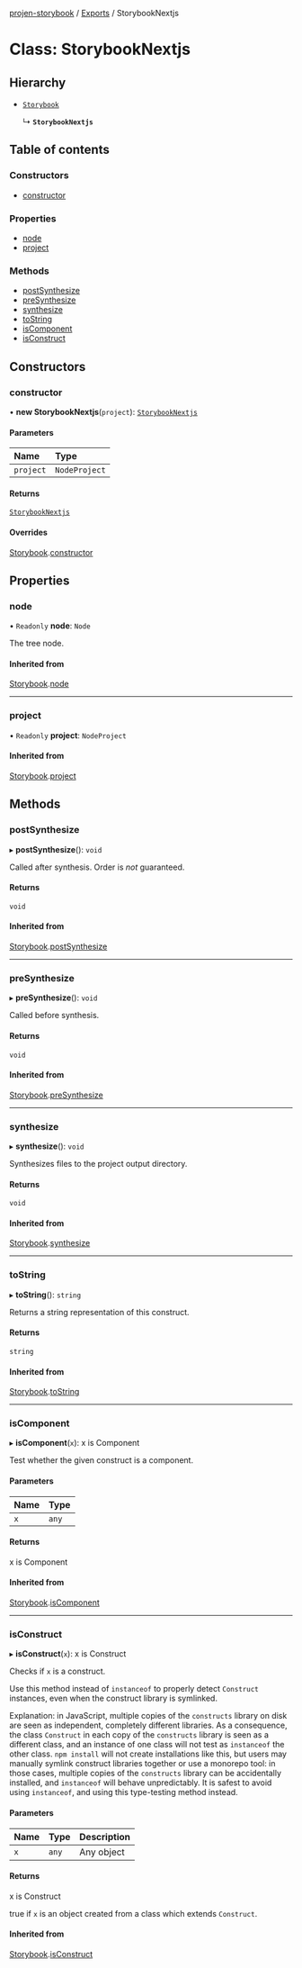 [projen-storybook](../README.md) / [Exports](../modules.md) / StorybookNextjs

# Class: StorybookNextjs

## Hierarchy

- [`Storybook`](Storybook.md)

  ↳ **`StorybookNextjs`**

## Table of contents

### Constructors

- [constructor](StorybookNextjs.md#constructor)

### Properties

- [node](StorybookNextjs.md#node)
- [project](StorybookNextjs.md#project)

### Methods

- [postSynthesize](StorybookNextjs.md#postsynthesize)
- [preSynthesize](StorybookNextjs.md#presynthesize)
- [synthesize](StorybookNextjs.md#synthesize)
- [toString](StorybookNextjs.md#tostring)
- [isComponent](StorybookNextjs.md#iscomponent)
- [isConstruct](StorybookNextjs.md#isconstruct)

## Constructors

### constructor

• **new StorybookNextjs**(`project`): [`StorybookNextjs`](StorybookNextjs.md)

#### Parameters

| Name | Type |
| :------ | :------ |
| `project` | `NodeProject` |

#### Returns

[`StorybookNextjs`](StorybookNextjs.md)

#### Overrides

[Storybook](Storybook.md).[constructor](Storybook.md#constructor)

## Properties

### node

• `Readonly` **node**: `Node`

The tree node.

#### Inherited from

[Storybook](Storybook.md).[node](Storybook.md#node)

___

### project

• `Readonly` **project**: `NodeProject`

#### Inherited from

[Storybook](Storybook.md).[project](Storybook.md#project)

## Methods

### postSynthesize

▸ **postSynthesize**(): `void`

Called after synthesis. Order is *not* guaranteed.

#### Returns

`void`

#### Inherited from

[Storybook](Storybook.md).[postSynthesize](Storybook.md#postsynthesize)

___

### preSynthesize

▸ **preSynthesize**(): `void`

Called before synthesis.

#### Returns

`void`

#### Inherited from

[Storybook](Storybook.md).[preSynthesize](Storybook.md#presynthesize)

___

### synthesize

▸ **synthesize**(): `void`

Synthesizes files to the project output directory.

#### Returns

`void`

#### Inherited from

[Storybook](Storybook.md).[synthesize](Storybook.md#synthesize)

___

### toString

▸ **toString**(): `string`

Returns a string representation of this construct.

#### Returns

`string`

#### Inherited from

[Storybook](Storybook.md).[toString](Storybook.md#tostring)

___

### isComponent

▸ **isComponent**(`x`): x is Component

Test whether the given construct is a component.

#### Parameters

| Name | Type |
| :------ | :------ |
| `x` | `any` |

#### Returns

x is Component

#### Inherited from

[Storybook](Storybook.md).[isComponent](Storybook.md#iscomponent)

___

### isConstruct

▸ **isConstruct**(`x`): x is Construct

Checks if `x` is a construct.

Use this method instead of `instanceof` to properly detect `Construct`
instances, even when the construct library is symlinked.

Explanation: in JavaScript, multiple copies of the `constructs` library on
disk are seen as independent, completely different libraries. As a
consequence, the class `Construct` in each copy of the `constructs` library
is seen as a different class, and an instance of one class will not test as
`instanceof` the other class. `npm install` will not create installations
like this, but users may manually symlink construct libraries together or
use a monorepo tool: in those cases, multiple copies of the `constructs`
library can be accidentally installed, and `instanceof` will behave
unpredictably. It is safest to avoid using `instanceof`, and using
this type-testing method instead.

#### Parameters

| Name | Type | Description |
| :------ | :------ | :------ |
| `x` | `any` | Any object |

#### Returns

x is Construct

true if `x` is an object created from a class which extends `Construct`.

#### Inherited from

[Storybook](Storybook.md).[isConstruct](Storybook.md#isconstruct)
